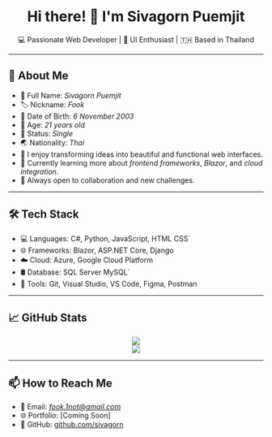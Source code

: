 <h1 align="center">Hi there! 👋 I'm Sivagorn Puemjit</h1>
<p align="center">
  💻 Passionate Web Developer | 🎨 UI Enthusiast | 🇹🇭 Based in Thailand
</p>

---

## 👨 About Me

- 👦 Full Name: *Sivagorn Puemjit*
- 🏷️ Nickname: *Fook*
- 🎂 Date of Birth: *6 November 2003*
- 🎈 Age: *21 years old*
- 💍 Status: *Single*
- 🌏 Nationality: *Thai*
- 💬 I enjoy transforming ideas into beautiful and functional web interfaces.
- 🚀 Currently learning more about *frontend frameworks*, *Blazor*, and *cloud integration*.
- 🤝 Always open to collaboration and new challenges.

---

## 🛠️ Tech Stack

- 💻 Languages: C#, Python, JavaScript, HTML
CSS`
- 🌐 Frameworks: Blazor, ASP.NET Core, Django
- ☁️ Cloud: Azure, Google Cloud Platform
- 🛢️ Database: SQL Server
MySQL`
- 🧰 Tools: Git, Visual Studio, VS Code, Figma, Postman

---

## 📈 GitHub Stats

<p align="center">
  <img src="https://github-readme-stats.vercel.app/api?username=sivagorn&show_icons=true&theme=tokyonight" />
  <br />
  <img src="https://github-readme-streak-stats.herokuapp.com?user=sivagorn&theme=tokyonight&hide_border=true" />
</p>

---

## 📫 How to Reach Me

- 📧 Email: *fook.1not@gmail.com*
- 🌐 Portfolio: [Coming Soon]
- 🔗 GitHub: [github.com/sivagorn](https://github.com/sivagorn)
